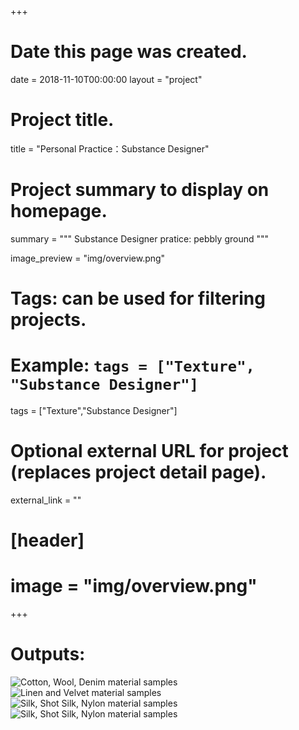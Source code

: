 +++
# Date this page was created.
date = 2018-11-10T00:00:00
layout = "project"

# Project title.
title = "Personal Practice：Substance Designer"

# Project summary to display on homepage.
summary = """
Substance Designer pratice: pebbly ground
 """
 
image_preview = "img/overview.png"

# Tags: can be used for filtering projects.
# Example: `tags = ["Texture", "Substance Designer"]`
tags = ["Texture","Substance Designer"]

# Optional external URL for project (replaces project detail page).
external_link = ""

# [header]
# image = "img/overview.png"

+++

# Outputs:

![Cotton, Wool, Denim material samples](img/res1.png)
![Linen and Velvet material samples](img/res2.png)
![Silk, Shot Silk, Nylon material samples](img/graph.png)
![Silk, Shot Silk, Nylon material samples](img/outputs.png)


